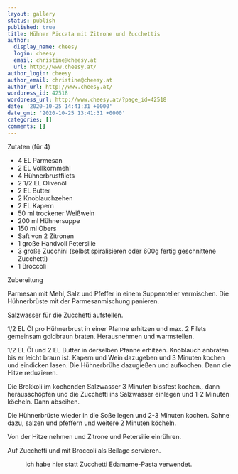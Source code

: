 ```yaml
---
layout: gallery
status: publish
published: true
title: Hühner Piccata mit Zitrone und Zucchettis
author:
  display_name: cheesy
  login: cheesy
  email: christine@cheesy.at
  url: http://www.cheesy.at/
author_login: cheesy
author_email: christine@cheesy.at
author_url: http://www.cheesy.at/
wordpress_id: 42518
wordpress_url: http://www.cheesy.at/?page_id=42518
date: '2020-10-25 14:41:31 +0000'
date_gmt: '2020-10-25 13:41:31 +0000'
categories: []
comments: []
---
```

<!-- wp:paragraph -->
Zutaten (für 4)
<!-- /wp:paragraph -->
<!-- wp:list -->
- 4 EL Parmesan
- 2 EL Vollkornmehl
- 4 Hühnerbrustfilets
- 2 1/2 EL Olivenöl
- 2 EL Butter
- 2 Knoblauchzehen
- 2 EL Kapern
- 50 ml trockener Weißwein
- 200 ml Hühnersuppe
- 150 ml Obers
- Saft von 2 Zitronen
- 1 große Handvoll Petersilie
- 3 große Zucchini (selbst spiralisieren oder 600g fertig geschnittene Zucchetti)
- 1 Broccoli
<!-- /wp:list -->
<!-- wp:paragraph -->
Zubereitung
<!-- /wp:paragraph -->
<!-- wp:paragraph -->
Parmesan mit Mehl, Salz und Pfeffer in einem Suppenteller vermischen. Die Hühnerbrüste mit der Parmesanmischung panieren.
<!-- /wp:paragraph -->
<!-- wp:paragraph -->
Salzwasser für die Zucchetti aufstellen.
<!-- /wp:paragraph -->
<!-- wp:paragraph -->
1/2 EL Öl pro Hühnerbrust in einer Pfanne erhitzen und max. 2 Filets gemeinsam goldbraun braten. Herausnehmen und warmstellen.
<!-- /wp:paragraph -->
<!-- wp:paragraph -->
1/2 EL Öl und 2 EL Butter in derselben Pfanne erhitzen. Knoblauch anbraten bis er leicht braun ist. Kapern und Wein dazugeben und 3 Minuten kochen und eindicken lasen. Die Hühnerbrühe dazugießen und aufkochen. Dann die Hitze reduzieren.
<!-- /wp:paragraph -->
<!-- wp:paragraph -->
Die Brokkoli im kochenden Salzwasser 3 Minuten bissfest kochen., dann herausschöpfen und die Zucchetti ins Salzwasser einlegen und 1-2 Minuten köcheln. Dann abseihen.
<!-- /wp:paragraph -->
<!-- wp:paragraph -->
Die Hühnerbrüste wieder in die Soße legen und 2-3 Minuten kochen. Sahne dazu, salzen und pfeffern und weitere 2 Minuten köcheln.
<!-- /wp:paragraph -->
<!-- wp:paragraph -->
Von der Hitze nehmen und Zitrone und Petersilie einrühren.
<!-- /wp:paragraph -->
<!-- wp:paragraph -->
Auf Zucchetti und mit Broccoli als Beilage servieren.
<!-- /wp:paragraph -->
<!-- wp:image {"id":42519} -->
<figure class="wp-block-image"><img src="{% link /wp-content/uploads/Hu%CC%88hner-Piccata-1.jpg %}" alt="" class="wp-image-42519"><br>
<figcaption>Ich habe hier statt Zucchetti Edamame-Pasta verwendet.</figcaption>
</figure>
<!-- /wp:image -->
<!-- wp:paragraph -->
<!-- /wp:paragraph -->
